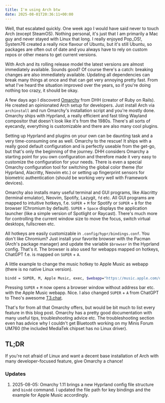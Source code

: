 ```yaml
---
title: I'm using Arch btw
date: 2025-08-01T20:36:11+00:00
---
```


Well, that escalated quickly. One week ago I would have said never to touch Arch (except SteamOS). Nothing personal, it's just that I am primarily a Mac guy and never stayed with Linux that long. I really enjoyed Pop_OS!, System76 created a really nice flavour of Ubuntu, but it's still Ubuntu, so packages are often out of date and you always have to rely on custom repos or other means to get current versions. 

With Arch and its rolling release model the latest versions are almost immediately available. Sounds good? Of course there's a catch: breaking changes are also immediately available. Updating all dependencies can break many things at once and that can get very annoying pretty fast. From what I've heard the situation improved over the years, so if you're doing nothing too crazy, it should be okay.

A few days ago I discoverd [Omarchy](https://omarchy.org/) from DHH (creator of Ruby on Rails). He created an opinionated Arch setup for developers. Just install Arch via `archinstall` and run Omarchy's installation script and you're mostly done. Omarchy ships with Hyprland, a really efficient and fast tiling Wayland compositor that doesn't look like it's from the 1980s. There's all sorts of eyecandy, everything is customizable and there are also many cool plugins.

Setting up Hyprland and plugins on your own can be daunting task and a very time-consuming one as well. Omarchy to the rescue! It ships with a really good default configuration and is perfectly useable from the get-go, but that's only the beginning of the journey. DHH considers Omarchy a starting point for you own configuration and therefore made it very easy to customize the configuration for your needs. There is even a special Omarchy configuration tool for switching the global color theme (for Hyprland, Alacritty, Neovim etc.) or setting up fingerprint sensors for biometric authentication (should be working very well with Framework devices). 

Omarchy also installs many useful terminal and GUI programs, like Alacritty (terminal emulator), Neovim, Spotify, Lazygit, `fd` etc. All GUI programs are mapped to intuitive hotkeys, f.e. `SUPER` + `M` for Spotify or `SUPER` + `B` for the browser (Chromium by default). `SUPER` + `Space` displays the application launcher (like a simple version of Spotlight or Raycast). There's much more for controlling the current window size to move the focus, switch virtual desktops, fullscreen etc.

All hotkeys are easily customizable in `.config/hypr/bindings.conf`. You don't like Chromium? Just install your favorite browser with the Pacman (Arch's package manager) and update the variable `$browser` in the Hyprland config. That's it. The browser is also used for webapps mapped on hotkeys, ChatGPT f.e. is mapped on `SUPER` + `A`. 

A little example to change the music hotkey to Apple Music as webapp (there is no native Linux version).

~~~ bash
bindd = SUPER, M, Apple Music, exec, $webapp="https://music.apple.com/de/library/recently-added?l=en"
~~~

Pressing `SUPER` + `M` now opens a browser window without address bar etc. with the Apple Music webapp. Nice. I also changed `SUPER` + `A` from ChatGPT to Theo's awesome [T3.chat](https://t3.chat/).

That's for from all that Omarchy offers, but would be bit much to list every feature in this blog post. Omarchy has a pretty good documentation with many useful tips, troubleshooting advice etc. The troubleshooting section even has advice why I couldn't get Bluetooth working on my Minis Forum UM760 (the included MediaTek chipset has no Linux driver).

## TL;DR

If you're not afraid of Linux and want a decent base installation of Arch with many developer-focused feature, give Omarchy a chance!

### Updates

1. 2025-08-05: Omarchy 1.11 brings a new Hyprland config file structure and `bindd` command. I updated the file path for key bindings and the example for Apple Music accordingly.
